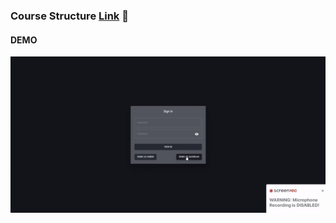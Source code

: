 ### Course Structure [Link](https://vojvodinaictcluster.org/sr/javajuniorprogram/) :rocket:
#### DEMO
![Alt text](https://github.com/RastkoD/Fullstack_Bootcamp/blob/main/classmate_demo.gif?raw=true "Optional Title")

